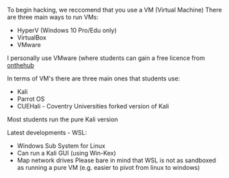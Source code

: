 To begin hacking, we reccomend that you use a VM (Virtual Machine)
There are three main ways to run VMs:
- HyperV (Windows 10 Pro/Edu only)
- VirtualBox
- VMware

I personally use VMware (where students can gain a free licence from [onthehub](https://coventry.onthehub.com/WebStore/Welcome.aspx)

In terms of VM's there are three main ones that students use:
- Kali
- Parrot OS
- CUEHali - Coventry Universities forked version of Kali

Most students run the pure Kali version

Latest developments - WSL:
- Windows Sub System for Linux
- Can run a Kali GUI (using Win-Kex)
- Map network drives
Please bare in mind that WSL is not as sandboxed as running a pure VM (e.g. easier to pivot from linux to windows) 
